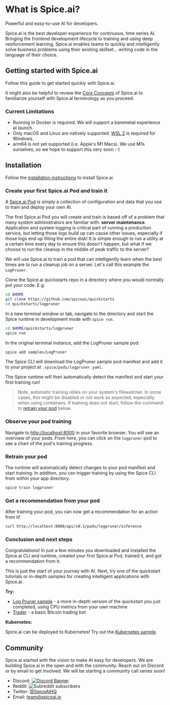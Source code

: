 # What is Spice.ai?

Powerful and easy-to-use AI for developers.

Spice.ai is the best developer experience for continuous, time series AI. Bringing the frontend development lifecycle to training and using deep reinforcement learning, Spice.ai enables teams to quickly and intelligently solve business problems using their existing skillset… writing code in the language of their choice.

## Getting started with Spice.ai <!-- {docsify-ignore} -->

Follow this guide to get started quickly with Spice.ai.

It might also be helpful to review the [Core Concepts](concepts/README.md) of Spice.ai to familiarize yourself with Spice.ai terminology as you proceed.

### Current Limitations

- Running in Docker is required. We will support a baremetal experience at launch.
- Only macOS and Linux are natively supported. [WSL 2](https://docs.microsoft.com/en-us/windows/wsl/install-win10) is required for Windows.
- arm64 is not yet supported (i.e. Apple's M1 Macs). We use M1s ourselves, so we hope to support this very soon :-)

## Installation

Follow the [installation instructions](install.md) to install Spice.ai.

### Create your first Spice.ai Pod and train it

A [Spice.ai Pod](https://crispy-dollop-c329115a.pages.github.io/#/concepts/README?id=pod-pod-manifest) is simply a collection of configuration and data that you use to train and deploy your own AI.

The first Spice.ai Pod you will create and train is based off of a problem that many system administrators are familiar with: **server maintenance**. Application and system logging is critical part of running a production service, but letting those logs build up can cause other issues, especially if those logs end up filling the entire disk! It is simple enough to run a utility at a certain time every day to ensure this doesn't happen, but what if we choose to run the cleanup in the middle of peak traffic to the server?

We will use Spice.ai to train a pod that can intelligently learn when the best times are to run a cleanup job on a server. Let's call this example the `LogPruner`.

Clone the Spice.ai quickstarts repo in a directory where you would normally put your code. E.g.

```bash
cd $HOME
git clone https://github.com/spiceai/quickstarts
cd quickstarts/logpruner
```

In a new terminal window or tab, navigate to the directory and start the Spice runtime in development mode with `spice run`.

```bash
cd $HOME/quickstarts/logpruner
spice run
```

In the original terminal instance, add the LogPruner sample pod:

```bash
spice add samples/LogPruner
```

The Spice CLI will download the LogPruner sample pod manifest and add it to your project at `.spice/pods/logpruner.yaml`.

The Spice runtime will then automatically detect the manifest and start your first training run!

> Note, automatic training relies on your system's filewatcher. In some cases, this might be disabled or not work as expected, especially when using containers. If training does not start, follow the command to [retrain your pod](https://github.com/spiceai/spiceai#retrain-your-pod) below.

### Observe your pod training

Navigate to [http://localhost:8000](http://localhost:8000) in your favorite browser. You will see an overview of your pods. From here, you can click on the `logpruner` pod to see a chart of the pod's training progress.

### Retrain your pod

The runtime will automatically detect changes to your pod manifest and start training. In addition, you can trigger training by using the Spice CLI from within your app directory.

```bash
spice train logpruner
```

### Get a recommendation from your pod

After training your pod, you can now get a recommendation for an action from it!

```bash
curl http://localhost:8000/api/v0.1/pods/logpruner/inference
```

### Conclusion and next steps

Congratulations! In just a few minutes you downloaded and installed the Spice.ai CLI and runtime, created your first Spice.ai Pod, trained it, and got a recommendation from it.

This is just the start of your journey with AI. Next, try one of the quickstart tutorials or in-depth samples for creating intelligent applications with Spice.ai.

**Try:**

- [Log Pruner sample](https://github.com/spiceai/samples/tree/trunk/logpruner) - a more in-depth version of the quickstart you just completed, using CPU metrics from your own machine
- [Trader](https://github.com/spiceai/quickstarts/tree/trunk/trader) - a basic Bitcoin trading bot

**Kubernetes:**

Spice.ai can be deployed to Kubernetes! Try out the [Kubernetes sample](https://github.com/spiceai/samples/tree/trunk/kubernetes).

## Community

Spice.ai started with the vision to make AI easy for developers. We are building Spice.ai in the open and with the community. Reach out on Discord or by email to get involved. We will be starting a community call series soon!

- Discord: [![Discord Banner](https://discord.com/api/guilds/803820740868571196/widget.png?style=shield)](https://discord.com/channels/803820740868571196/803820740868571199)
- Reddit: ![Subreddit subscribers](https://img.shields.io/reddit/subreddit-subscribers/spiceai?style=social)
- Twitter: [@SpiceAIHQ](https://twitter.com/spiceaihq)
- Email: [team@spiceai.io](mailto:team@spiceai.io)
